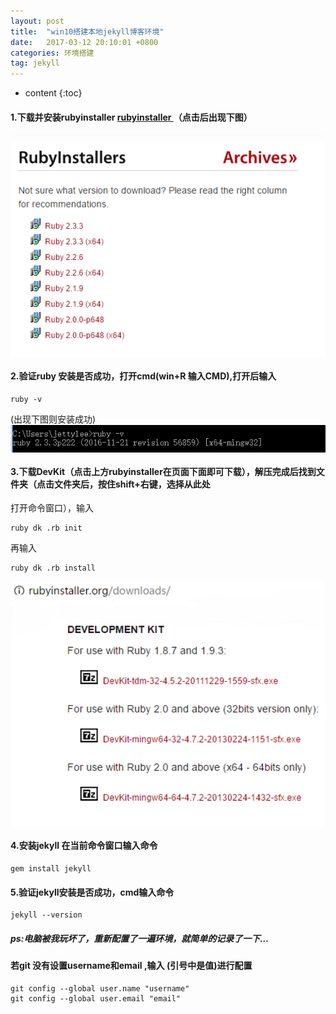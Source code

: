 ```yaml
---
layout: post
title:  "win10搭建本地jekyll博客环境"
date:   2017-03-12 20:10:01 +0800
categories: 环境搭建
tag: jekyll
---
```


* content
{:toc}



#### 1.下载并安装rubyinstaller  <a href="http://rubyinstaller.org/downloads/">rubyinstaller </a>（点击后出现下图）
<img src="/styles/images/win10-jekyll-environment-build/1.png"  width="757"    align="center"/>

#### 2.验证ruby 安装是否成功，打开cmd(win+R 输入CMD),打开后输入
```
ruby -v
```
(出现下图则安装成功)
<img src="/styles/images/win10-jekyll-environment-build/2.png"  width="757"    align="center"/>

#### 3.下载DevKit（点击上方rubyinstaller在页面下面即可下载），解压完成后找到文件夹（点击文件夹后，按住shift+右键，选择从此处
打开命令窗口），输入

```
ruby dk .rb init
```
再输入
```
ruby dk .rb install
```
<img src="/styles/images/win10-jekyll-environment-build/3.png"  width="757"    align="center"/>

#### 4.安装jekyll 在当前命令窗口输入命令 
```
gem install jekyll
```

#### 5.验证jekyll安装是否成功，cmd输入命令 
```
jekyll --version
```

##### ps:电脑被我玩坏了，重新配置了一遍环境，就简单的记录了一下…
#### 若git 没有设置username和email ,输入 (引号中是值)进行配置
```
git config --global user.name "username"
git config --global user.email "email"
```



​			

[jekyll]:      http://jekyllrb.com
[jekyll-gh]:   https://github.com/jekyll/jekyll
[jekyll-help]: https://github.com/jekyll/jekyll-help
